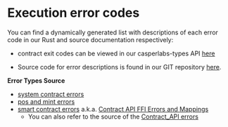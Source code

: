 # Execution error codes

You can find a dynamically generated list with descriptions of each error code in our Rust and source documentation respectively:

- contract exit codes can be viewed in our casperlabs-types API [here](https://docs.rs/casperlabs-types/latest/casperlabs_types/enum.ApiError.html#mappings)

- Source code for error descriptions is found in our GIT repository [here](https://docs.rs/casperlabs-contract-ffi/0.22.0/src/casperlabs_contract_ffi/contract_api/error.rs.html#56-138).

**Error Types Source**
- [system contract errors](https://github.com/CasperLabs/CasperLabs/tree/dev/execution-engine/types/src/system_contract_errors)
- [pos and mint errors](https://github.com/CasperLabs/CasperLabs/blob/dev/execution-engine/types/src/api_error.rs)
- [smart contract errors](https://docs.rs/casperlabs-contract-ffi/0.22.0/casperlabs_contract_ffi/contract_api/enum.Error.html) a.k.a. [Contract API FFI Errors and Mappings](https://docs.rs/casperlabs-types/latest/casperlabs_types/enum.ApiError.html#mappings)
  - You can also refer to the source of the [Contract_API errors](https://docs.rs/casperlabs-contract-ffi/0.22.0/src/casperlabs_contract_ffi/contract_api/error.rs.html#56-138)



